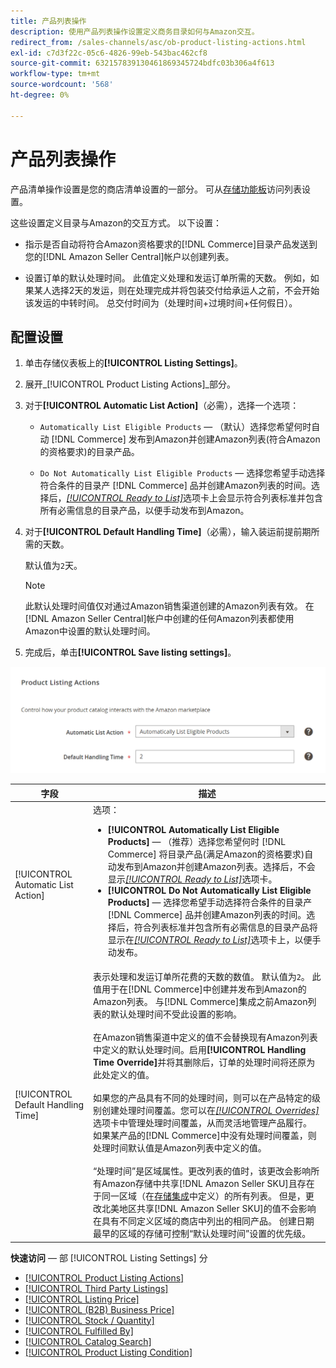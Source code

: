 ```yaml
---
title: 产品列表操作
description: 使用产品列表操作设置定义商务目录如何与Amazon交互。
redirect_from: /sales-channels/asc/ob-product-listing-actions.html
exl-id: c7d3f22c-05c6-4826-99eb-543bac462cf8
source-git-commit: 632157839130461869345724bdfc03b306a4f613
workflow-type: tm+mt
source-wordcount: '568'
ht-degree: 0%

---
```


# 产品列表操作

产品清单操作设置是您的商店清单设置的一部分。 可从[存储功能板](./amazon-store-dashboard.md)访问列表设置。

这些设置定义目录与Amazon的交互方式。 以下设置：

- 指示是否自动将符合Amazon资格要求的[!DNL Commerce]目录产品发送到您的[!DNL Amazon Seller Central]帐户以创建列表。

- 设置订单的默认处理时间。 此值定义处理和发运订单所需的天数。 例如，如果某人选择2天的发运，则在处理完成并将包装交付给承运人之前，不会开始该发运的中转时间。 总交付时间为（处理时间+过境时间+任何假日）。

## 配置设置

1. 单击存储仪表板上的&#x200B;**[!UICONTROL Listing Settings]**。

1. 展开&#x200B;_[!UICONTROL Product Listing Actions]_部分。

1. 对于&#x200B;**[!UICONTROL Automatic List Action]**（必需），选择一个选项：

   - `Automatically List Eligible Products`  — （默认）选择您希望何时自动 [!DNL Commerce] 发布到Amazon并创建Amazon列表(符合Amazon的资格要求)的目录产品。

   - `Do Not Automatically List Eligible Products`  — 选择您希望手动选择符合条件的目录产 [!DNL Commerce] 品并创建Amazon列表的时间。选择后，[_[!UICONTROL Ready to List]_](./ready-to-list.md)选项卡上会显示符合列表标准并包含所有必需信息的目录产品，以便手动发布到Amazon。

1. 对于&#x200B;**[!UICONTROL Default Handling Time]**（必需），输入装运前提前期所需的天数。

   默认值为`2`天。

   >[!NOTE]
   >
   >此默认处理时间值仅对通过Amazon销售渠道创建的Amazon列表有效。 在[!DNL Amazon Seller Central]帐户中创建的任何Amazon列表都使用Amazon中设置的默认处理时间。

1. 完成后，单击&#x200B;**[!UICONTROL Save listing settings]**。

![产品列表操作](assets/amazon-product-listing-actions.png)

| 字段 | 描述 |
|--- |--- |
| [!UICONTROL Automatic List Action] | 选项：<ul><li>**[!UICONTROL Automatically List Eligible Products]**  — （推荐）选择您希望何时 [!DNL Commerce] 将目录产品(满足Amazon的资格要求)自动发布到Amazon并创建Amazon列表。选择后，不会显示[_[!UICONTROL Ready to List]_](./ready-to-list.md)选项卡。 </li><li>**[!UICONTROL Do Not Automatically List Eligible Products]**  — 选择您希望手动选择符合条件的目录产 [!DNL Commerce] 品并创建Amazon列表的时间。选择后，符合列表标准并包含所有必需信息的目录产品将显示在[_[!UICONTROL Ready to List]_](./ready-to-list.md)选项卡上，以便手动发布。</li></ul> |
| [!UICONTROL Default Handling Time] | 表示处理和发运订单所花费的天数的数值。 默认值为`2`。 此值用于在[!DNL Commerce]中创建并发布到Amazon的Amazon列表。 与[!DNL Commerce]集成之前Amazon列表的默认处理时间不受此设置的影响。<br><br>在Amazon销售渠道中定义的值不会替换现有Amazon列表中定义的默认处理时间。启用&#x200B;**[!UICONTROL Handling Time Override]**&#x200B;并将其删除后，订单的处理时间将还原为此处定义的值。<br><br>如果您的产品具有不同的处理时间，则可以在产品特定的级别创建处理时间覆盖。您可以在[_[!UICONTROL Overrides]_](./overrides.md)选项卡中管理处理时间覆盖，从而灵活地管理产品履行。 如果某产品的[!DNL Commerce]中没有处理时间覆盖，则处理时间默认值是Amazon列表中定义的值。<br><br>“处理时间”是区域属性。更改列表的值时，该更改会影响所有Amazon存储中共享[!DNL Amazon Seller SKU]且存在于同一区域（在[存储集成](./store-integration.md)中定义）的所有列表。 但是，更改北美地区共享[!DNL Amazon Seller SKU]的值不会影响在具有不同定义区域的商店中列出的相同产品。 创建日期最早的区域的存储可控制“默认处理时间”设置的优先级。 |

**快速访问**  — 部 [!UICONTROL Listing Settings] 分

- [[!UICONTROL Product Listing Actions]](./product-listing-actions.md)
- [[!UICONTROL Third Party Listings]](./third-party-listing-settings.md)
- [[!UICONTROL Listing Price]](./listing-price.md)
- [[!UICONTROL (B2B) Business Price]](./business-pricing.md)
- [[!UICONTROL Stock / Quantity]](./stock-quantity.md)
- [[!UICONTROL Fulfilled By]](./fulfilled-by.md)
- [[!UICONTROL Catalog Search]](./catalog-search.md)
- [[!UICONTROL Product Listing Condition]](./product-listing-condition.md)
